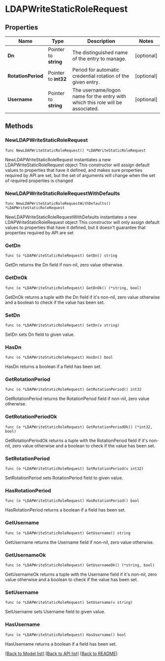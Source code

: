# LDAPWriteStaticRoleRequest


## Properties

Name | Type | Description | Notes
------------ | ------------- | ------------- | -------------
**Dn** | Pointer to **string** | The distinguished name of the entry to manage. | [optional] 
**RotationPeriod** | Pointer to **int32** | Period for automatic credential rotation of the given entry. | [optional] 
**Username** | Pointer to **string** | The username/logon name for the entry with which this role will be associated. | [optional] 



## Methods


### NewLDAPWriteStaticRoleRequest

`func NewLDAPWriteStaticRoleRequest() *LDAPWriteStaticRoleRequest`

NewLDAPWriteStaticRoleRequest instantiates a new LDAPWriteStaticRoleRequest object
This constructor will assign default values to properties that have it defined,
and makes sure properties required by API are set, but the set of arguments
will change when the set of required properties is changed

### NewLDAPWriteStaticRoleRequestWithDefaults

`func NewLDAPWriteStaticRoleRequestWithDefaults() *LDAPWriteStaticRoleRequest`

NewLDAPWriteStaticRoleRequestWithDefaults instantiates a new LDAPWriteStaticRoleRequest object
This constructor will only assign default values to properties that have it defined,
but it doesn't guarantee that properties required by API are set


### GetDn

`func (o *LDAPWriteStaticRoleRequest) GetDn() string`

GetDn returns the Dn field if non-nil, zero value otherwise.

### GetDnOk

`func (o *LDAPWriteStaticRoleRequest) GetDnOk() (*string, bool)`

GetDnOk returns a tuple with the Dn field if it's non-nil, zero value otherwise
and a boolean to check if the value has been set.

### SetDn

`func (o *LDAPWriteStaticRoleRequest) SetDn(v string)`

SetDn sets Dn field to given value.


### HasDn

`func (o *LDAPWriteStaticRoleRequest) HasDn() bool`

HasDn returns a boolean if a field has been set.




### GetRotationPeriod

`func (o *LDAPWriteStaticRoleRequest) GetRotationPeriod() int32`

GetRotationPeriod returns the RotationPeriod field if non-nil, zero value otherwise.

### GetRotationPeriodOk

`func (o *LDAPWriteStaticRoleRequest) GetRotationPeriodOk() (*int32, bool)`

GetRotationPeriodOk returns a tuple with the RotationPeriod field if it's non-nil, zero value otherwise
and a boolean to check if the value has been set.

### SetRotationPeriod

`func (o *LDAPWriteStaticRoleRequest) SetRotationPeriod(v int32)`

SetRotationPeriod sets RotationPeriod field to given value.


### HasRotationPeriod

`func (o *LDAPWriteStaticRoleRequest) HasRotationPeriod() bool`

HasRotationPeriod returns a boolean if a field has been set.




### GetUsername

`func (o *LDAPWriteStaticRoleRequest) GetUsername() string`

GetUsername returns the Username field if non-nil, zero value otherwise.

### GetUsernameOk

`func (o *LDAPWriteStaticRoleRequest) GetUsernameOk() (*string, bool)`

GetUsernameOk returns a tuple with the Username field if it's non-nil, zero value otherwise
and a boolean to check if the value has been set.

### SetUsername

`func (o *LDAPWriteStaticRoleRequest) SetUsername(v string)`

SetUsername sets Username field to given value.


### HasUsername

`func (o *LDAPWriteStaticRoleRequest) HasUsername() bool`

HasUsername returns a boolean if a field has been set.









[[Back to Model list]](../README.md#documentation-for-models) [[Back to API list]](../README.md#documentation-for-api-endpoints) [[Back to README]](../README.md)



